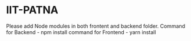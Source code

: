 # IIT-PATNA
Please add Node modules in both frontent and backend folder. 
Command for Backend - npm install 
command for Frontend - yarn install
